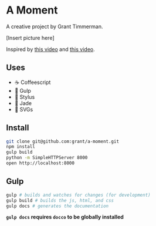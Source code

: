 # A Moment

A creative project by Grant Timmerman.

[Insert picture here]

Inspired by [this video](https://www.youtube.com/watch?v=FNxiFOUKpZ4) and [this video](https://www.youtube.com/watch?v=XdaKTnqotbE).

## Uses
- :coffee: Coffeescript
- :tropical_fish: Gulp
- :lipstick: Stylus
- :gem: Jade
- :star2: SVGs

## Install

```sh
git clone git@github.com:grant/a-moment.git
npm install
gulp build
python -m SimpleHTTPServer 8000
open http://localhost:8000
```

## Gulp

```sh
gulp # builds and watches for changes (for development)
gulp build # builds the js, html, and css
gulp docs # generates the documentation
```

**`gulp docs` requires `docco` to be globally installed**
